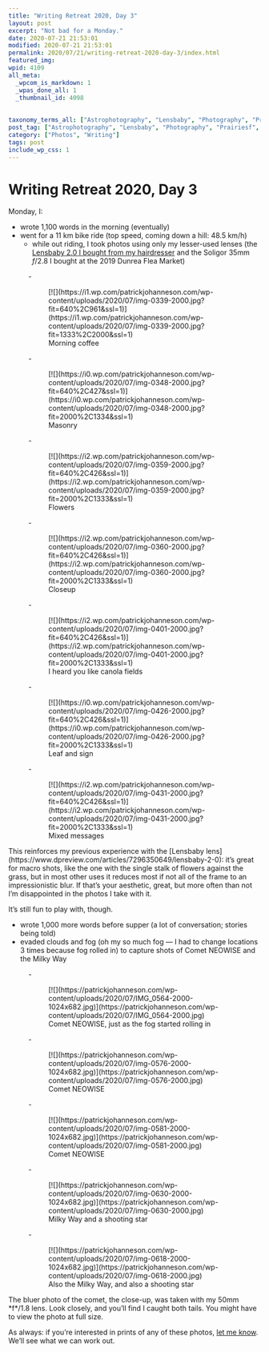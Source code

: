 ```yaml
---
title: "Writing Retreat 2020, Day 3"
layout: post
excerpt: "Not bad for a Monday."
date: 2020-07-21 21:53:01
modified: 2020-07-21 21:53:01
permalink: 2020/07/21/writing-retreat-2020-day-3/index.html
featured_img: 
wpid: 4109
all_meta: 
  _wpcom_is_markdown: 1
  _wpas_done_all: 1
  _thumbnail_id: 4098
  
  
taxonomy_terms_all: ["Astrophotography", "Lensbaby", "Photography", "Prairiesf", "Soligor", "Writing", "Photos", "Writing"]
post_tag: ["Astrophotography", "Lensbaby", "Photography", "Prairiesf", "Soligor", "Writing"]
category: ["Photos", "Writing"]
tags: post
include_wp_css: 1
---
```


# Writing Retreat 2020, Day 3

Monday, I:

- wrote 1,100 words in the morning (eventually)
- went for a 11 km bike ride (top speed, coming down a hill: 48.5 km/h)
  - while out riding, I took photos using only my lesser-used lenses (the [Lensbaby 2.0 I bought from my hairdresser](https://patrickjohanneson.com/2018/11/01/a-borrowed-lensbaby/) and the Soligor 35mm *f*/2.8 I bought at the 2019 Dunrea Flea Market)

<figure class="is-layout-flex wp-block-gallery-72 wp-block-gallery columns-3 is-cropped">- <figure>[![](https://i1.wp.com/patrickjohanneson.com/wp-content/uploads/2020/07/img-0339-2000.jpg?fit=640%2C961&ssl=1)](https://i1.wp.com/patrickjohanneson.com/wp-content/uploads/2020/07/img-0339-2000.jpg?fit=1333%2C2000&ssl=1)<figcaption class="blocks-gallery-item__caption">Morning coffee</figcaption></figure>
- <figure>[![](https://i0.wp.com/patrickjohanneson.com/wp-content/uploads/2020/07/img-0348-2000.jpg?fit=640%2C427&ssl=1)](https://i0.wp.com/patrickjohanneson.com/wp-content/uploads/2020/07/img-0348-2000.jpg?fit=2000%2C1334&ssl=1)<figcaption class="blocks-gallery-item__caption">Masonry</figcaption></figure>
- <figure>[![](https://i2.wp.com/patrickjohanneson.com/wp-content/uploads/2020/07/img-0359-2000.jpg?fit=640%2C426&ssl=1)](https://i2.wp.com/patrickjohanneson.com/wp-content/uploads/2020/07/img-0359-2000.jpg?fit=2000%2C1333&ssl=1)<figcaption class="blocks-gallery-item__caption">Flowers</figcaption></figure>
- <figure>[![](https://i2.wp.com/patrickjohanneson.com/wp-content/uploads/2020/07/img-0360-2000.jpg?fit=640%2C426&ssl=1)](https://i2.wp.com/patrickjohanneson.com/wp-content/uploads/2020/07/img-0360-2000.jpg?fit=2000%2C1333&ssl=1)<figcaption class="blocks-gallery-item__caption">Closeup</figcaption></figure>
- <figure>[![](https://i2.wp.com/patrickjohanneson.com/wp-content/uploads/2020/07/img-0401-2000.jpg?fit=640%2C426&ssl=1)](https://i2.wp.com/patrickjohanneson.com/wp-content/uploads/2020/07/img-0401-2000.jpg?fit=2000%2C1333&ssl=1)<figcaption class="blocks-gallery-item__caption">I heard you like canola fields</figcaption></figure>
- <figure>[![](https://i0.wp.com/patrickjohanneson.com/wp-content/uploads/2020/07/img-0426-2000.jpg?fit=640%2C426&ssl=1)](https://i0.wp.com/patrickjohanneson.com/wp-content/uploads/2020/07/img-0426-2000.jpg?fit=2000%2C1333&ssl=1)<figcaption class="blocks-gallery-item__caption">Leaf and sign</figcaption></figure>
- <figure>[![](https://i2.wp.com/patrickjohanneson.com/wp-content/uploads/2020/07/img-0431-2000.jpg?fit=640%2C426&ssl=1)](https://i2.wp.com/patrickjohanneson.com/wp-content/uploads/2020/07/img-0431-2000.jpg?fit=2000%2C1333&ssl=1)<figcaption class="blocks-gallery-item__caption">Mixed messages</figcaption></figure>

</figure>This reinforces my previous experience with the [Lensbaby lens](https://www.dpreview.com/articles/7296350649/lensbaby-2-0): it’s great for macro shots, like the one with the single stalk of flowers against the grass, but in most other uses it reduces most if not all of the frame to an impressionistic blur. If that’s your aesthetic, great, but more often than not I’m disappointed in the photos I take with it.

It’s still fun to play with, though.

- wrote 1,000 more words before supper (a lot of conversation; stories being told)
- evaded clouds and fog (oh my so much fog — I had to change locations 3 times because fog rolled in) to capture shots of Comet NEOWISE and the Milky Way

<figure class="is-layout-flex wp-block-gallery-74 wp-block-gallery columns-3 is-cropped">- <figure>[![](https://patrickjohanneson.com/wp-content/uploads/2020/07/IMG_0564-2000-1024x682.jpg)](https://patrickjohanneson.com/wp-content/uploads/2020/07/IMG_0564-2000.jpg)<figcaption class="blocks-gallery-item__caption">Comet NEOWISE, just as the fog started rolling in</figcaption></figure>
- <figure>[![](https://patrickjohanneson.com/wp-content/uploads/2020/07/img-0576-2000-1024x682.jpg)](https://patrickjohanneson.com/wp-content/uploads/2020/07/img-0576-2000.jpg)<figcaption class="blocks-gallery-item__caption">Comet NEOWISE</figcaption></figure>
- <figure>[![](https://patrickjohanneson.com/wp-content/uploads/2020/07/img-0581-2000-1024x682.jpg)](https://patrickjohanneson.com/wp-content/uploads/2020/07/img-0581-2000.jpg)<figcaption class="blocks-gallery-item__caption">Comet NEOWISE</figcaption></figure>
- <figure>[![](https://patrickjohanneson.com/wp-content/uploads/2020/07/img-0630-2000-1024x682.jpg)](https://patrickjohanneson.com/wp-content/uploads/2020/07/img-0630-2000.jpg)<figcaption class="blocks-gallery-item__caption">Milky Way and a shooting star</figcaption></figure>
- <figure>[![](https://patrickjohanneson.com/wp-content/uploads/2020/07/img-0618-2000-1024x682.jpg)](https://patrickjohanneson.com/wp-content/uploads/2020/07/img-0618-2000.jpg)<figcaption class="blocks-gallery-item__caption">Also the Milky Way, and also a shooting star</figcaption></figure>

</figure>The bluer photo of the comet, the close-up, was taken with my 50mm *f*/1.8 lens. Look closely, and you’ll find I caught both tails. You might have to view the photo at full size.

As always: if you’re interested in prints of any of these photos, [let me know](https://patrickjohanneson.com/contact/). We’ll see what we can work out.